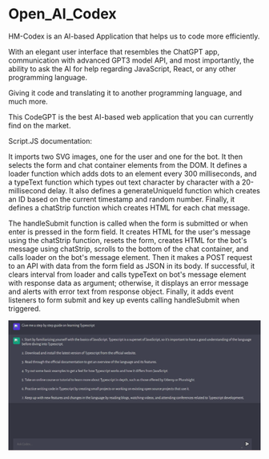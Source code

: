 # Open_AI_Codex

HM-Codex is an AI-based Application that helps us to code more efficiently. 

With an elegant user interface that resembles the ChatGPT app, communication with advanced GPT3 model API, and most importantly, the ability to ask the AI for help regarding JavaScript, React, or any other programming language.

Giving it code and translating it to another programming language, and much more.

This CodeGPT is the best AI-based web application that you can currently find on the market. 

Script.JS documentation:

It imports two SVG images, one for the user and one for the bot. It then selects the form and chat container elements from the DOM. It defines a loader function which adds dots to an element every 300 milliseconds, and a typeText function which types out text character by character with a 20-millisecond delay. It also defines a generateUniqueId function which creates an ID based on the current timestamp and random number. Finally, it defines a chatStrip function which creates HTML for each chat message.

The handleSubmit function is called when the form is submitted or when enter is pressed in the form field. It creates HTML for the user's message using the chatStrip function, resets the form, creates HTML for the bot's message using chatStrip, scrolls to the bottom of the chat container, and calls loader on the bot's message element. Then it makes a POST request to an API with data from the form field as JSON in its body. If successful, it clears interval from loader and calls typeText on bot's message element with response data as argument; otherwise, it displays an error message and alerts with error text from response object. Finally, it adds event listeners to form submit and key up events calling handleSubmit when triggered.


![Alt text](<HM-Codex SS.png>)